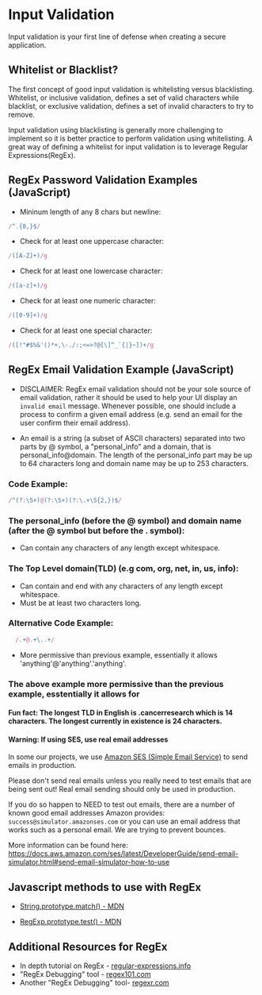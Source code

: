 <!-- Last updated 9-25-19 -->

# Input Validation 

Input validation is your first line of defense when creating a secure application.  

## Whitelist or Blacklist? 

The first concept of good input validation is whitelisting versus blacklisting. Whitelist, or inclusive validation, defines a set of valid characters while blacklist, or exclusive validation, defines a set of invalid characters to try to remove. 

Input validation using blacklisting is generally more challenging to implement so it is better practice to perform validation using whitelisting. A great way of defining a whitelist for input validation is to leverage Regular Expressions(RegEx). 

## RegEx Password Validation Examples (JavaScript)

- Mininum length of any 8 chars but newline: 
```javascript
/^.{8,}$/
```

- Check for at least one uppercase character: 
```javascript
/([A-Z]+)/g
```

- Check for at least one lowercase character:
```javascript
/([a-z]+)/g
```

- Check for at least one numeric character: 
```javascript
/([0-9]+)/g
```

- Check for at least one special character:
```javascript
/([!"#$%&'()*+,\-./:;<=>?@[\]^_`{|}~])+/g
```

## RegEx Email Validation Example (JavaScript)

- DISCLAIMER: RegEx email validation should not be your sole source of email validation, rather it should be used to help your UI display an `invalid email` message. Whenever possible, one should include a process to confirm a given email address (e.g. send an email for the user confirm their email address).

- An email is a string (a subset of ASCII characters) separated into two parts by @ symbol, a "personal_info" and a domain, that is personal_info@domain. The length of the personal_info part may be up to 64 characters long and domain name may be up to 253 characters.

### Code Example:
```javascript
/^(?:\S+)@(?:\S+)(?:\.+\S{2,})$/
```

### The personal_info (before the @ symbol) and domain name (after the @ symbol but before the . symbol):

- Can contain any characters of any length except whitespace.

### The Top Level domain(TLD) (e.g com, org, net, in, us, info):
- Can contain and end with any characters of any length except whitespace.
- Must be at least two characters long.

### Alternative Code Example:
```javascript
  /.+@.+\..+/
```

- More permissive than previous example, essentially it allows \'anything\'@\'anything\'.\'anything\'.

### The above example more permissive than the previous example, esstentially it allows for <anythingo>

#### Fun fact: The longest TLD in English is .cancerresearch which is 14 characters. The longest currently in existence is 24 characters.

#### Warning: If using SES, use real email addresses

In some our projects, we use [Amazon SES (Simple Email Service)](https://aws.amazon.com/ses/) to send emails in production.

Please don't send real emails unless you really need to test emails that are being sent out! Real email sending should only be used in production.

If you do so happen to NEED to test out emails, there are a number of known good email addresses Amazon provides: `success@simulator.amazonses.com` or you can use an email address that works such as a personal email. We are trying to prevent bounces.

More information can be found here: https://docs.aws.amazon.com/ses/latest/DeveloperGuide/send-email-simulator.html#send-email-simulator-how-to-use

## Javascript methods to use with RegEx

- [String.prototype.match() - MDN](https://developer.mozilla.org/en-US/docs/Web/JavaScript/Reference/Global_Objects/String/match)

- [RegExp.prototype.test() - MDN](https://developer.mozilla.org/en-US/docs/Web/JavaScript/Reference/Global_Objects/String/match)

## Additional Resources for RegEx

- In depth tutorial on RegEx - [regular-expressions.info](https://www.regular-expressions.info/tutorial.html)
- "RegEx Debugging" tool - [regex101.com ](https://regex101.com/)
- Another "RegEx Debugging" tool- [regexr.com](https://regexr.com/)